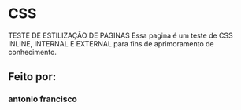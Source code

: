 # CSS
TESTE DE ESTILIZAÇÃO DE PAGINAS 
Essa pagina é um teste de CSS INLINE, INTERNAL E EXTERNAL para fins de aprimoramento de conhecimento.

## Feito por:
### antonio francisco 
